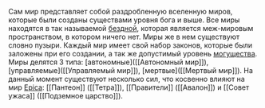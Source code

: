 Сам мир представляет собой раздробленную вселенную миров, которые были созданы существами уровня бога и выше. Все миры находятся в так называемой [бездной](Бездна.md), которая является меж-мировым пространством, в котором ничего нет. Миры же в нем существуют словно пузыри. Каждый мир имеет свой набор законов, которые были заложены при его создании, а так же допустимый уровень [могущества](Могущество). Миры делятся 3 типа: [автономные]([[Автономный мир]]), [управляемые]([[Управляемый мир]]), [мертвые]([[Мертвый мир]]). 
На данный момент существуют несколько сил, что косвенно влияют на мир [Epica](Epica): [[Пантеон]] ([[Тетра]]), [[Правители]] ([[Авалон]]) и [[Совет ужаса]] ([[Подземное царство]]).
